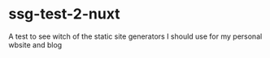 # ssg-test-2-nuxt
A test to see witch of the static site generators I should use for my personal wbsite and blog

